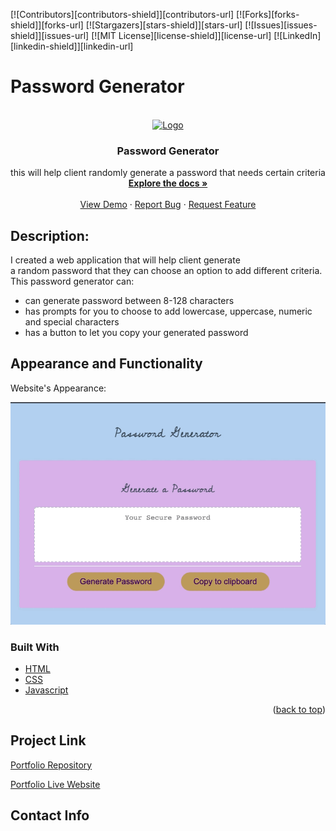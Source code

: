 [![Contributors][contributors-shield]][contributors-url]
[![Forks][forks-shield]][forks-url]
[![Stargazers][stars-shield]][stars-url]
[![Issues][issues-shield]][issues-url]
[![MIT License][license-shield]][license-url]
[![LinkedIn][linkedin-shield]][linkedin-url]

# Password Generator
<!-- PROJECT LOGO -->
<br />
<div align="center">
  <a href="https://github.com/micsdz/password-generator">
    <img src="Assets/Images/IMG_0539.PNG" alt="Logo" width="80" height="80">
  </a>

<h3 align="center">Password Generator</h3>

  <p align="center">
    this will help client randomly generate a password that needs certain criteria
    <br />
    <a href="https://github.com/micsdz/Micah-Portfolio-Website"><strong>Explore the docs »</strong></a>
    <br />
    <br />
    <a href="https://micsdz.github.io/password-generator/">View Demo</a>
    ·
    <a href="https://github.com/micsdz/password-generator/issues">Report Bug</a>
    ·
    <a href="https://github.com/micsdz/password-generator/issues">Request Feature</a>
  </p>
</div>

## Description:
I created a web application that will help client generate 
<br/> a random password that they can choose an option to add different criteria.
This password generator can:
- can generate password between 8-128 characters
- has prompts for you to choose to add lowercase, uppercase, numeric and special characters
- has a button to let you copy your generated password

## Appearance and Functionality

Website's Appearance:

![Appearance](Assets/gif/passwordgenerator.gif)

### Built With

* [HTML](https://en.wikipedia.org/wiki/HTML)
* [CSS](https://developer.mozilla.org/en-US/docs/Learn/CSS/First_steps/What_is_CSS)
* [Javascript](https://www.javascript.com)

<p align="right">(<a href="#top">back to top</a>)</p>

## Project Link
[Portfolio Repository](https://github.com/micsdz/password-generator)

[Portfolio Live Website](https://micsdz.github.io/password-generator/)

## Contact Info
